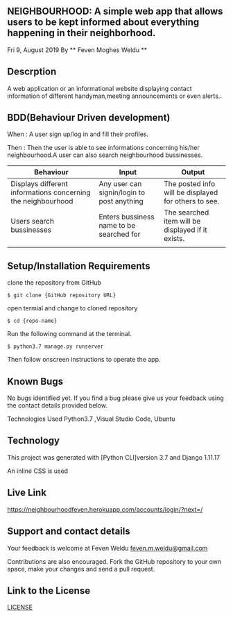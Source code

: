 ## NEIGHBOURHOOD: A simple web app that allows users to be kept informed about everything happening in their neighborhood.
Fri 9, August 2019 By ** Feven Moghes Weldu **

## Descrption
A web application or an informational website displaying contact information of different handyman,meeting announcements or even alerts..

## BDD(Behaviour Driven development)
When : A user sign up/log in and fill their profiles.

Then : Then the user is able to see informations concerning his/her neighbourhood.A user can also search neighbourhood bussinesses.

| Behaviour                                                  | Input                                      | Output                                              |
|------------------------------------------------------------|--------------------------------------------|-----------------------------------------------------| 
|Displays different informations concerning the neighbourhood|Any user can signin/login to post anything  |The posted info will be displayed for others to see. |
|Users search bussinesses                                    |Enters bussiness name to be searched for    |The searched item will be displayed if it exists.    |
|                                                            |                                            |                                                     |
                                                                                                                                   

## Setup/Installation Requirements
clone the repository from GitHub 
```
$ git clone {GitHub repository URL}
```

open termial and change to cloned repository 
```
$ cd {repo-name}
```

Run the following command at the terminal. 
```
$ python3.7 manage.py runserver 
```

Then follow onscreen instructions to operate the app.

## Known Bugs
No bugs identified yet. If you find a bug please give us your feedback using the contact details provided below.

Technologies Used Python3.7 ,Visual Studio Code, Ubuntu

## Technology
This project was generated with [Python CLI]version 3.7 and Django 1.11.17

An inline CSS is used

## Live Link
https://neighbourhoodfeven.herokuapp.com/accounts/login/?next=/

## Support and contact details
Your feedback is welcome at Feven Weldu feven.m.weldu@gmail.com

Contributions are also encouraged. Fork the GitHub repository to your own space, make your changes and send a pull request.

## Link to the License
[LICENSE](https://github.com/fevenMwoldu/Neighborhood/blob/master/LICENSE)